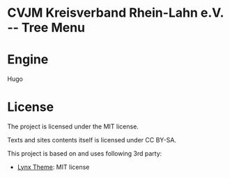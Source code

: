 # CVJM Kreisverband Rhein-Lahn e.V. -- Tree Menu

# Engine
Hugo

# License

The project is licensed under the MIT license.

Texts and sites contents itself is licensed under CC BY-SA.

This project is based on and uses following 3rd party:

 - [Lynx Theme](https://github.com/jpanther/lynx): MIT license
